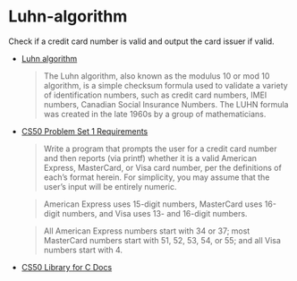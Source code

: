# Luhn-algorithm

Check if a credit card number is valid and output the card issuer if valid.

- [Luhn algorithm](https://www.geeksforgeeks.org/luhn-algorithm/)
  > The Luhn algorithm, also known as the modulus 10 or mod 10 algorithm, is a simple checksum formula used to validate a variety of identification numbers, such as credit card numbers, IMEI numbers, Canadian Social Insurance Numbers. The LUHN formula was created in the late 1960s by a group of mathematicians. 

- [CS50 Problem Set 1 Requirements](https://cs50.harvard.edu/x/2020/psets/1/credit/)
  > Write a program that prompts the user for a credit card number and then reports (via printf) whether it is a valid American Express, MasterCard, or Visa card number, per the definitions of each’s format herein. For simplicity, you may assume that the user’s input will be entirely numeric.

  > American Express uses 15-digit numbers, MasterCard uses 16-digit numbers, and Visa uses 13- and 16-digit numbers. 

  > All American Express numbers start with 34 or 37; most MasterCard numbers start with 51, 52, 53, 54, or 55; and all Visa numbers start with 4. 
- [CS50 Library for C Docs](https://cs50.readthedocs.io/libraries/cs50/c/)  
